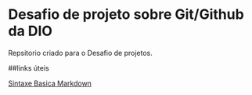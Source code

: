 # Desafio de projeto sobre Git/Github da DIO
Repsitorio criado para o Desafio de projetos.

##links úteis

[Sintaxe Basica Markdown](https://www.markdownguide.org/basic-syntax/)
